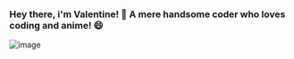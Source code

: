 ### Hey there, i'm Valentine! 👋 A mere handsome coder who loves coding and anime! 😄

![image](https://user-images.githubusercontent.com/109115310/211963831-dc3d740f-fad4-4418-b32c-049e44d75bb1.gif)


<!--
**vcarames/vcarames** is a ✨ _special_ ✨ repository because its `README.md` (this file) appears on your GitHub profile.

Here are some ideas to get you started:

- 🔭 I’m currently working on ...
- 🌱 I’m currently learning ...
- 👯 I’m looking to collaborate on ...
- 🤔 I’m looking for help with ...
- 💬 Ask me about ...
- 📫 How to reach me: ...
- 😄 Pronouns: ...
- ⚡ Fun fact: ...
-->
